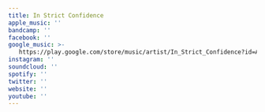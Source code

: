 ```yaml
---
title: In Strict Confidence
apple_music: ''
bandcamp: ''
facebook: ''
google_music: >-
   https://play.google.com/store/music/artist/In_Strict_Confidence?id=Aqrrt22oho7awpu4rot3hd6ovjy
instagram: ''
soundcloud: ''
spotify: ''
twitter: ''
website: ''
youtube: ''
---
```

